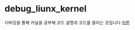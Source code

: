 # debug_liunx_kernel
디버깅을 통해 커널을 공부해 코드 설명과 코드를 올리는 곳입니다
[이론](https://velog.io/@mss3380/series/%EB%94%94%EB%B2%84%EA%B9%85%EC%9D%84-%ED%86%B5%ED%95%9C-%EB%A6%AC%EB%88%85%EC%8A%A4)
